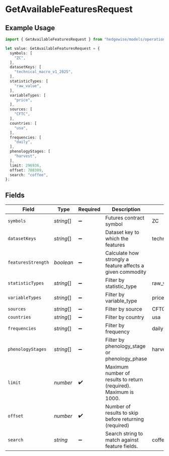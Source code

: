 # GetAvailableFeaturesRequest

## Example Usage

```typescript
import { GetAvailableFeaturesRequest } from "hedgewise/models/operations";

let value: GetAvailableFeaturesRequest = {
  symbols: [
    "ZC",
  ],
  datasetKeys: [
    "technical_macro_v1_2025",
  ],
  statisticTypes: [
    "raw_value",
  ],
  variableTypes: [
    "price",
  ],
  sources: [
    "CFTC",
  ],
  countries: [
    "usa",
  ],
  frequencies: [
    "daily",
  ],
  phenologyStages: [
    "harvest",
  ],
  limit: 296936,
  offset: 788309,
  search: "coffee",
};
```

## Fields

| Field                                                            | Type                                                             | Required                                                         | Description                                                      | Example                                                          |
| ---------------------------------------------------------------- | ---------------------------------------------------------------- | ---------------------------------------------------------------- | ---------------------------------------------------------------- | ---------------------------------------------------------------- |
| `symbols`                                                        | *string*[]                                                       | :heavy_minus_sign:                                               | Futures contract symbol                                          | ZC                                                               |
| `datasetKeys`                                                    | *string*[]                                                       | :heavy_minus_sign:                                               | Dataset key to which the features                                | technical_macro_v1_2025                                          |
| `featuresStrength`                                               | *boolean*                                                        | :heavy_minus_sign:                                               | Calculate how strongly a feature affects a given commodity       |                                                                  |
| `statisticTypes`                                                 | *string*[]                                                       | :heavy_minus_sign:                                               | Filter by statistic_type                                         | raw_value                                                        |
| `variableTypes`                                                  | *string*[]                                                       | :heavy_minus_sign:                                               | Filter by variable_type                                          | price                                                            |
| `sources`                                                        | *string*[]                                                       | :heavy_minus_sign:                                               | Filter by source                                                 | CFTC                                                             |
| `countries`                                                      | *string*[]                                                       | :heavy_minus_sign:                                               | Filter by country                                                | usa                                                              |
| `frequencies`                                                    | *string*[]                                                       | :heavy_minus_sign:                                               | Filter by frequency                                              | daily                                                            |
| `phenologyStages`                                                | *string*[]                                                       | :heavy_minus_sign:                                               | Filter by phenology_stage or phenology_phase                     | harvest                                                          |
| `limit`                                                          | *number*                                                         | :heavy_check_mark:                                               | Maximum number of results to return (required). Maximum is 1000. |                                                                  |
| `offset`                                                         | *number*                                                         | :heavy_check_mark:                                               | Number of results to skip before returning (required)            |                                                                  |
| `search`                                                         | *string*                                                         | :heavy_minus_sign:                                               | Search string to match against feature fields.                   | coffee                                                           |